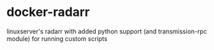 # docker-radarr
linuxserver's radarr with added python support (and transmission-rpc module) for running custom scripts

